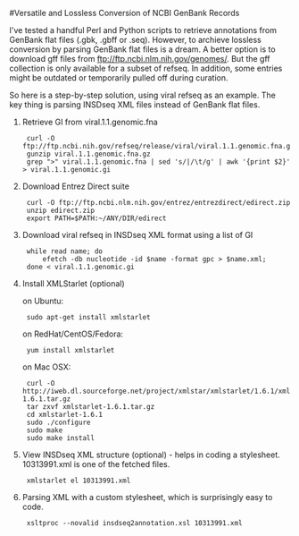 #Versatile and Lossless Conversion of NCBI GenBank Records

I've tested a handful Perl and Python scripts to retrieve annotations from GenBank flat files (.gbk, .gbff or .seq). However, to archieve lossless conversion by parsing GenBank flat files is a dream. A better option is to download gff files from ftp://ftp.ncbi.nlm.nih.gov/genomes/. But the gff collection is only available for a subset of refseq. In addition, some entries might be outdated or temporarily pulled off during curation.

So here is a step-by-step solution, using viral refseq as an example. The key thing is parsing INSDseq XML files instead of GenBank flat files.

1. Retrieve GI from viral.1.1.genomic.fna

        curl -O ftp://ftp.ncbi.nih.gov/refseq/release/viral/viral.1.1.genomic.fna.gz
        gunzip viral.1.1.genomic.fna.gz
        grep ">" viral.1.1.genomic.fna | sed 's/|/\t/g' | awk '{print $2}' > viral.1.1.genomic.gi

2. Download Entrez Direct suite

        curl -O ftp://ftp.ncbi.nlm.nih.gov/entrez/entrezdirect/edirect.zip
        unzip edirect.zip
        export PATH=$PATH:~/ANY/DIR/edirect
    
3. Download viral refseq in INSDseq XML format using a list of GI

        while read name; do
            efetch -db nucleotide -id $name -format gpc > $name.xml;
        done < viral.1.1.genomic.gi 

4. Install XMLStarlet (optional)

    on Ubuntu:
    
        sudo apt-get install xmlstarlet

    on RedHat/CentOS/Fedora:
    
        yum install xmlstarlet

    on Mac OSX:
    
        curl -O http://iweb.dl.sourceforge.net/project/xmlstar/xmlstarlet/1.6.1/xmlstarlet-1.6.1.tar.gz
        tar zxvf xmlstarlet-1.6.1.tar.gz
        cd xmlstarlet-1.6.1
        sudo ./configure
        sudo make
        sudo make install
    
5. View INSDseq XML structure (optional) - helps in coding a stylesheet. 10313991.xml is one of the fetched files.

        xmlstarlet el 10313991.xml

6. Parsing XML with a custom stylesheet, which is surprisingly easy to code.

        xsltproc --novalid insdseq2annotation.xsl 10313991.xml
